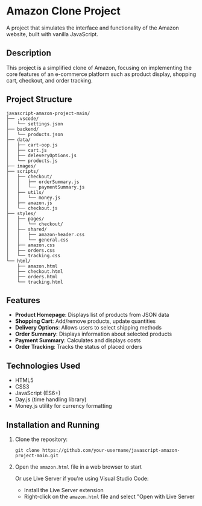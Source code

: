 # Amazon Clone Project

A project that simulates the interface and functionality of the Amazon website, built with vanilla JavaScript.

## Description

This project is a simplified clone of Amazon, focusing on implementing the core features of an e-commerce platform such as product display, shopping cart, checkout, and order tracking.

## Project Structure

```
javascript-amazon-project-main/
├── .vscode/
│   └── settings.json
├── backend/
│   └── products.json
├── data/
│   ├── cart-oop.js
│   ├── cart.js
│   ├── deleveryOptions.js
│   └── products.js
├── images/
├── scripts/
│   ├── checkout/
│   │   ├── orderSummary.js
│   │   └── paymentSummary.js
│   ├── utils/
│   │   └── money.js
│   ├── amazon.js
│   └── checkout.js
├── styles/
│   ├── pages/
│   │   └── checkout/
│   ├── shared/
│   │   ├── amazon-header.css
│   │   └── general.css
│   ├── amazon.css
│   ├── orders.css
│   └── tracking.css
└── html/
    ├── amazon.html
    ├── checkout.html
    ├── orders.html
    └── tracking.html
```

## Features

- **Product Homepage**: Displays list of products from JSON data
- **Shopping Cart**: Add/remove products, update quantities
- **Delivery Options**: Allows users to select shipping methods
- **Order Summary**: Displays information about selected products
- **Payment Summary**: Calculates and displays costs
- **Order Tracking**: Tracks the status of placed orders

## Technologies Used

- HTML5
- CSS3
- JavaScript (ES6+)
- Day.js (time handling library)
- Money.js utility for currency formatting

## Installation and Running

1. Clone the repository:
   ```
   git clone https://github.com/your-username/javascript-amazon-project-main.git
   ```

2. Open the `amazon.html` file in a web browser to start

   Or use Live Server if you're using Visual Studio Code:
   - Install the Live Server extension
   - Right-click on the `amazon.html` file and select "Open with Live Server
